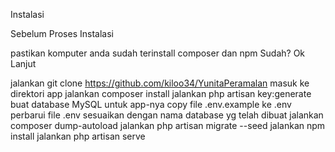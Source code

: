 Instalasi

Sebelum Proses Instalasi

pastikan komputer anda sudah terinstall composer dan npm
Sudah? Ok Lanjut

jalankan git clone https://github.com/kiloo34/YunitaPeramalan
masuk ke direktori app
jalankan composer install
jalankan php artisan key:generate
buat database MySQL untuk app-nya
copy file .env.example ke .env
perbarui file .env sesuaikan dengan nama database yg telah dibuat
jalankan composer dump-autoload
jalankan php artisan migrate --seed
jalankan npm install
jalankan php artisan serve
